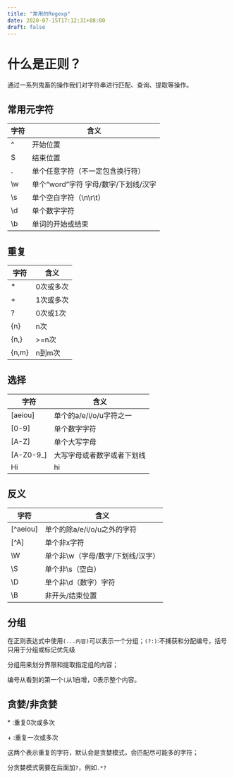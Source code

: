 ```yaml
---
title: "常用的Regexp"
date: 2020-07-15T17:12:31+08:00
draft: false
---
```


# 什么是正则？

通过一系列鬼畜的操作我们对字符串进行匹配、查询、提取等操作。

## 常用元字符

|字符	|	含义|
|-------|-------|
|^ 	| 开始位置|
|$ 	| 结束位置|
|. 	| 单个任意字符（不⼀定包含换⾏符）|
|\w 	|单个“word”字符 字⺟/数字/下划线/汉字|
|\s 	|单个空⽩字符（\n\r\t）|
|\d 	|单个数字字符|
|\b 	|单词的开始或结束|


## 重复

|字符	|	含义|
|-------|-------|
|* 	|	0次或多次|
|+ 	|	1次或多次|
|? 	|	0次或1次|
|{n} |	n次|
|{n,}|	>=n次|
|{n,m}|	n到m次|

## 选择

|字符	|	含义|
|-------|-------|
|[aeiou] | 单个的a/e/i/o/u字符之⼀|
|[0-9] | 单个数字字符|
|[A-Z] |单个⼤写字⺟|
|[A-Z0-9_] |⼤写字⺟或者数字或者下划线|
|Hi|hi |等价于 [Hh]i Hi或者hi|

## 反义

|字符	|	含义|
|-------|-------|
[^aeiou] |单个的除a/e/i/o/u之外的字符
|[^A] |单个⾮x字符|
|\W |单个⾮\w（字⺟/数字/下划线/汉字）|
|\S |单个⾮\s（空⽩）|
|\D |单个⾮\d（数字）字符|
|\B |⾮开头/结束位置|

## 分组

在正则表达式中使用`(...内容)`可以表示一个分组；`(?:)`:不捕获和分配编号，括号只⽤于分组或标记优先级

分组用来划分界限和提取指定组的内容；

编号从看到的第一个`(`从1自增，0表示整个内容。


## 贪婪/非贪婪

\* :重复0次或多次

\+ :重复一次或多次

这两个表示重复的字符，默认会是贪婪模式，会匹配尽可能多的字符；

分贪婪模式需要在后面加`?`，例如`.*?`

